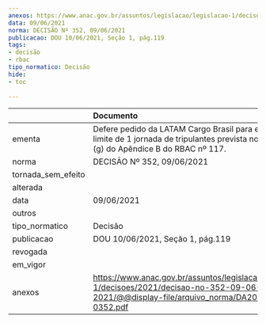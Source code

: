 ```yaml
---
anexos: https://www.anac.gov.br/assuntos/legislacao/legislacao-1/decisoes/2021/decisao-no-352-09-06-2021/@@display-file/arquivo_norma/DA2021-0352.pdf
data: 09/06/2021
norma: DECISÃO Nº 352, 09/06/2021
publicacao: DOU 10/06/2021, Seção 1, pág.119
tags:
- decisão
- rbac
tipo_normatico: Decisão
hide: 
- toc 
 
---
```


|                    | Documento                                                                                                                                      |
|:-------------------|:-----------------------------------------------------------------------------------------------------------------------------------------------|
| ementa             | Defere pedido da LATAM Cargo Brasil para estender o limite de 1 jornada de tripulantes prevista no parágrafo (g) do Apêndice B do RBAC nº 117. |
| norma              | DECISÃO Nº 352, 09/06/2021                                                                                                                     |
| tornada_sem_efeito |                                                                                                                                                |
| alterada           |                                                                                                                                                |
| data               | 09/06/2021                                                                                                                                     |
| outros             |                                                                                                                                                |
| tipo_normatico     | Decisão                                                                                                                                        |
| publicacao         | DOU 10/06/2021, Seção 1, pág.119                                                                                                               |
| revogada           |                                                                                                                                                |
| em_vigor           |                                                                                                                                                |
| anexos             | https://www.anac.gov.br/assuntos/legislacao/legislacao-1/decisoes/2021/decisao-no-352-09-06-2021/@@display-file/arquivo_norma/DA2021-0352.pdf  |